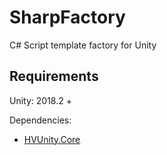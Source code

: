 # SharpFactory

C# Script template factory for Unity 

## Requirements

Unity: 2018.2 +

Dependencies:
- [HVUnity.Core](https://github.com/HerbertV/HVUnityCore)